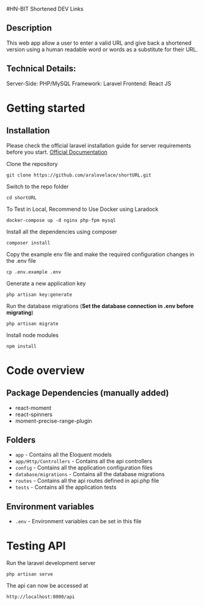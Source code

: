 #HN-BIT Shortened DEV Links


## Description
This web app allow a user to enter a valid URL and give back a shortened version using a human readable word or words as a substitute for their URL. 

## Technical Details:
Server-Side: PHP/MySQL
Framework: Laravel
Frontend: React JS


# Getting started

## Installation

Please check the official laravel installation guide for server requirements before you start. [Official Documentation](https://laravel.com/docs/5.4/installation#installation)


Clone the repository

    git clone https://github.com/aralovelace/shortURL.git

Switch to the repo folder

    cd shortURL


To Test in Local, Recommend to Use Docker using Laradock

    docker-compose up -d nginx php-fpm mysql


Install all the dependencies using composer

    composer install

Copy the example env file and make the required configuration changes in the .env file

    cp .env.example .env

Generate a new application key

    php artisan key:generate


Run the database migrations (**Set the database connection in .env before migrating**)

    php artisan migrate

Install node modules

    npm install


# Code overview

## Package Dependencies (manually added)
- react-moment
- react-spinners
- moment-precise-range-plugin

## Folders

- `app` - Contains all the Eloquent models
- `app/Http/Controllers` - Contains all the api controllers
- `config` - Contains all the application configuration files
- `database/migrations` - Contains all the database migrations
- `routes` - Contains all the api routes defined in api.php file
- `tests` - Contains all the application tests

## Environment variables

- `.env` - Environment variables can be set in this file


# Testing API

Run the laravel development server

    php artisan serve

The api can now be accessed at

    http://localhost:8000/api






